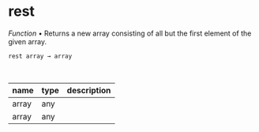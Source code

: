 # rest

_Function_ &bull; Returns a new array consisting of all but the first element of the given array.

<pre><code>rest array &rarr; array</code></pre>
<br>

| name | type | description |
|------|------|-------------|
|array|any||
|array|any||


